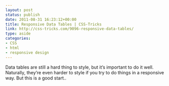 ```yaml
---
layout: post
status: publish
date: 2011-08-31 16:23:12+00:00
title: Responsive Data Tables | CSS-Tricks
link: http://css-tricks.com/9096-responsive-data-tables/
type: aside
categories:
- CSS
- html
- responsive design
---
```


Data tables are still a hard thing to style, but it’s important to do it well. Naturally, they’re even harder to style if you try to do things in a responsive way. But this is a good start..
